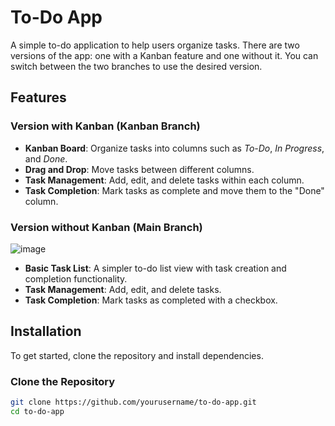 # To-Do App

A simple to-do application to help users organize tasks. There are two versions of the app: one with a Kanban feature and one without it. You can switch between the two branches to use the desired version.

## Features

### Version with Kanban (Kanban Branch)
- **Kanban Board**: Organize tasks into columns such as *To-Do*, *In Progress*, and *Done*.
- **Drag and Drop**: Move tasks between different columns.
- **Task Management**: Add, edit, and delete tasks within each column.
- **Task Completion**: Mark tasks as complete and move them to the "Done" column.

### Version without Kanban (Main Branch)
![image](https://github.com/user-attachments/assets/5a08a0dc-15a5-4a85-a954-34496b7947f7)
- **Basic Task List**: A simpler to-do list view with task creation and completion functionality.
- **Task Management**: Add, edit, and delete tasks.
- **Task Completion**: Mark tasks as completed with a checkbox.
 


## Installation

To get started, clone the repository and install dependencies.

### Clone the Repository

```bash
git clone https://github.com/yourusername/to-do-app.git
cd to-do-app


